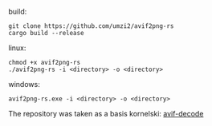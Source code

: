 build:
```
git clone https://github.com/umzi2/avif2png-rs
cargo build --release
```

linux:
```
chmod +x avif2png-rs 
./avif2png-rs -i <directory> -o <directory>
```
windows:
```
avif2png-rs.exe -i <directory> -o <directory>
```
The repository was taken as a basis kornelski: [avif-decode](https://github.com/kornelski/avif-decode)
